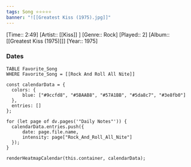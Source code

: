 ```yaml
---
tags: Song ⭐⭐⭐⭐⭐ 
banner: "![[Greatest Kiss (1975).jpg]]"
---
```

[Time:: 2:49]
[Artist:: [[Kiss]] ]
[Genre:: Rock]
[Played:: 2]
[Album:: [[Greatest Kiss (1975)]]]
[Year:: 1975]
### Dates
````dataview
TABLE Favorite_Song
WHERE Favorite_Song = [[Rock And Roll All Nite]]
````
  ```dataviewjs
const calendarData = { 
	colors: { 
		blue: ["#9ccfd8", "#5BAAB8", "#57A1BB", "#5da8c7", "#3e8fb0"] 
	}, 
	entries: [] 
}; 

for (let page of dv.pages('"Daily Notes"')) { 
	calendarData.entries.push({ 
		date: page.file.name, 
		intensity: page["Rock_And_Roll_All_Nite"]
	}); 
} 

renderHeatmapCalendar(this.container, calendarData);
```
